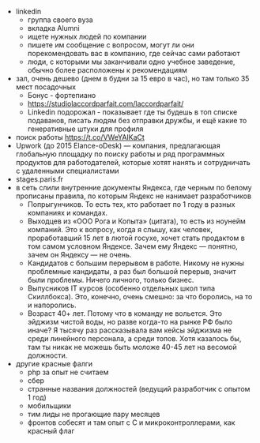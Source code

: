 * linkedin
  + группа своего вуза
  + вкладка Alumni
  + ищете нужных людей по компании
  + пишете им сообщение с вопросом, могут ли они порекомендовать вас в компанию, где сейчас сами работают
  + люди, с которыми мы заканчивали одно учебное заведение, обычно более расположены к рекомендациям
* зал, очень дешево (днем в будни за 15 евро в час), но там только 35 мест посадочных
  + Бонус - фортепиано
  + https://studiolaccordparfait.com/laccordparfait/
  + Linkedin подорожал - показывает где ты будешь в топ списке подаванов, писать людям без отправки дружбы, и ещё какие то генеративные штуки для профиля
* поиск работы https://t.co/VWeYAIKaCt
* Upwork (до 2015 Elance-oDesk) — компания, предлагающая глобальную площадку по поиску работы и ряд программных продуктов для работодателей, которые хотят нанять и сотрудничать с удаленными специалистами
* stages.paris.fr
* в сеть слили внутренние документы Яндекса, где черным по белому прописаны правила, по которым Яндекс не нанимает разработчиков
  + Попрыгунчиков. То есть тех, кто работает по 1 году в разных компаниях и командах. 
  + Выходцев из «‎ООО Рога и Копыта» (цитата), то есть из ноунейм компаний. Это к вопросу, когда я слышу, как человек, проработавший 15 лет в лютой госухе, хочет стать продактом в том самом условном Яндексе. Зачем ему Яндекс — понятно, зачем он Яндексу — не очень.
  + Кандидатов с большим перерывом в работе. Никому не нужны проблемные кандидаты, а раз был большой перерыв, значит были проблемы. Ничего личного, только бизнес.
  + Выпусников IT курсов (особенно отдельных школ типа Скиллбокса). Это, конечно, очень смешно: за что боролись, на то и напоролись.
  + Возраст 40+ лет. Потому что в команду не вольется. Это эйджизм чистой воды, но разве когда-то на рынке РФ было иначе? Я тысячу раз рассказывала вам кейсы эйджизма не среди линейного персонала, а среди топов. Хотя казалось бы, там ты никак не можешь быть моложе 40-45 лет на весомой должности.
* другие красные фалги
  + php за опыт не считаем
  + сбер 
  + странные названия должностей (ведущий разработчик с опытом 1 год) 
  + мобильщики
  + тим лиды не прогающие пару месяцев
  + фронтов собесят и там опыт с С и микроконтроллерами, как красный флаг
